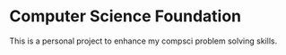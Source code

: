# Computer Science Foundation

This is a personal project to enhance my compsci problem solving skills.
